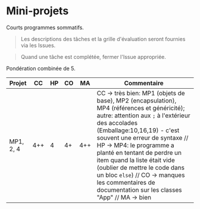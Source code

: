 # Mini-projets

Courts programmes sommatifs.

>Les descriptions des tâches et la grille d'évaluation seront fournies via les Issues.

>Quand une tâche est complétée, fermer l'Issue appropriée.

Pondération combinée de 5.

Projet | CC | HP | CO | MA | Commentaire
--- | --- | --- | --- | --- | ---
MP1, 2, 4 | 4++ | 4 | 4+ | 4++ | CC -> très bien: MP1 (objets de base), MP2 (encapsulation), MP4 (références et généricité); autre: attention aux `;` à l'extérieur des accolades (Emballage:10,16,19) - c'est souvent une erreur de syntaxe // HP -> MP4: le programme a planté en tentant de perdre un item quand la liste était vide (oublier de mettre le code dans un bloc `else`) // CO -> manques les commentaires de documentation sur les classes "App" // MA -> bien
